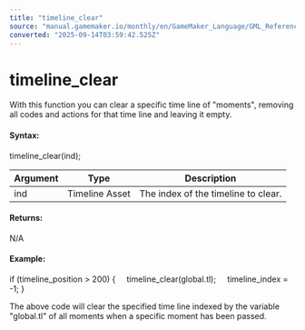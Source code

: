 ```yaml
---
title: "timeline_clear"
source: "manual.gamemaker.io/monthly/en/GameMaker_Language/GML_Reference/Asset_Management/Timelines/timeline_clear.htm"
converted: "2025-09-14T03:59:42.525Z"
---
```


# timeline\_clear

With this function you can clear a specific time line of "moments", removing all codes and actions for that time line and leaving it empty.

#### Syntax:

timeline\_clear(ind);

| Argument | Type | Description |
| --- | --- | --- |
| ind | Timeline Asset | The index of the timeline to clear. |

#### Returns:

N/A

#### Example:

if (timeline\_position > 200)
{
    timeline\_clear(global.tl);
    timeline\_index = -1;
}

The above code will clear the specified time line indexed by the variable "global.tl" of all moments when a specific moment has been passed.